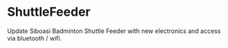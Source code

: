 # ShuttleFeeder

Update Siboasi Badminton Shuttle Feeder with new electronics and access via bluetooth / wifi.
